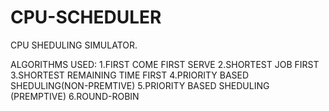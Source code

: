 # CPU-SCHEDULER

CPU SHEDULING SIMULATOR.


ALGORITHMS USED:
 1.FIRST COME FIRST SERVE
 2.SHORTEST JOB FIRST
 3.SHORTEST REMAINING TIME FIRST
 4.PRIORITY BASED SHEDULING(NON-PREMTIVE)
 5.PRIORITY BASED SHEDULING (PREMPTIVE)
 6.ROUND-ROBIN

